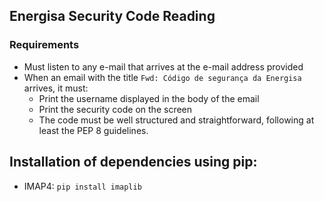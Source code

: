 ## Energisa Security Code Reading

### Requirements
- Must listen to any e-mail that arrives at the e-mail address provided
- When an email with the title `Fwd: Código de segurança da Energisa` arrives, it must:
	- Print the username displayed in the body of the email
	- Print the security code on the screen
	- The code must be well structured and straightforward, following at least the PEP 8 guidelines.


## Installation of dependencies using pip:
- IMAP4: ```pip install imaplib```
